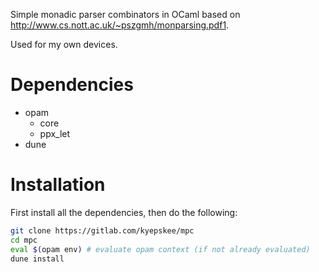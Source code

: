 Simple monadic parser combinators in OCaml based on <http://www.cs.nott.ac.uk/~pszgmh/monparsing.pdf1>.

Used for my own devices.


# Dependencies

-   opam
    -   core
    -   ppx\_let
-   dune


# Installation

First install all the dependencies, then do the following:

```sh
git clone https://gitlab.com/kyepskee/mpc
cd mpc
eval $(opam env) # evaluate opam context (if not already evaluated)
dune install
```
